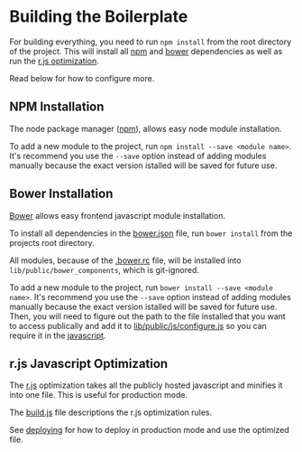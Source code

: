 Building the Boilerplate
=============

For building everything, you need to run `npm install` from the root directory of the project. This will install all [npm](#npm-installation) and [bower](#bower-installation) dependencies as well as run the [r.js optimization](#rjs-javascript-optimization).

Read below for how to configure more.

## NPM Installation

The node package manager ([npm](http://npmjs.org)), allows easy node module installation.

To add a new module to the project, run `npm install --save <module name>`. It's recommend you use the `--save` option instead of adding modules manually because the exact version istalled will be saved for future use.

## Bower Installation

[Bower](http://bower.io) allows easy frontend javascript module installation.

To install all dependencies in the [bower.json](../bower.json) file, run `bower install` from the projects root directory.

All modules, because of the [.bower.rc](../.bowerrc) file, will be installed into `lib/public/bower_components`, which is git-ignored.

To add a new module to the project, run `bower install --save <module name>`. It's recommend you use the `--save` option instead of adding modules manually because the exact version istalled will be saved for future use. Then, you will need to figure out the path to the file installed that you want to access publically and add it to [lib/public/js/configure.js](../lib/public/js/configure.js) so you can require it in the [javascript](js.md).


## r.js Javascript Optimization

The [r.js](https://github.com/jrburke/r.js) optimization takes all the publicly hosted javascript and minifies it into one file. This is useful for production mode.

The [build.js](../build.js) file descriptions the r.js optimization rules.

See [deploying](deploying.md) for how to deploy in production mode and use the optimized file.

